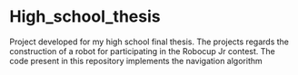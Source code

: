 # High_school_thesis
Project developed for my high school final thesis. The projects regards the construction of a robot for participating in the Robocup Jr contest. The code present in this repository implements the navigation algorithm

